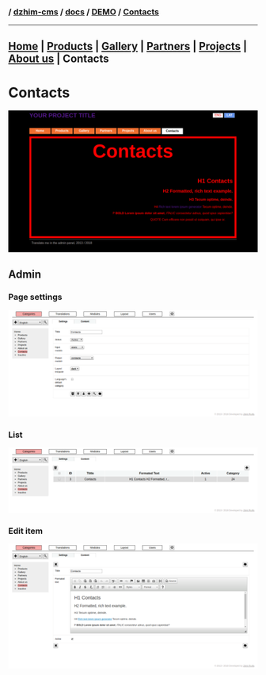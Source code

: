 ### / [dzhim-cms](./../../../) / [docs](./../../) / [DEMO](./../) / [Contacts](./)

-----------------------------------------------------------------------------------

## [Home](../Home/) | [Products](../Products/) | [Gallery](../Gallery/) | [Partners](../Partners/) | [Projects](../Projects/) | [About us](../About-us/) | Contacts

# Contacts
![image](public.png)

## Admin

### Page settings
![image](settings.png)

### List
![image](list.png)

### Edit item
![image](one.png)
